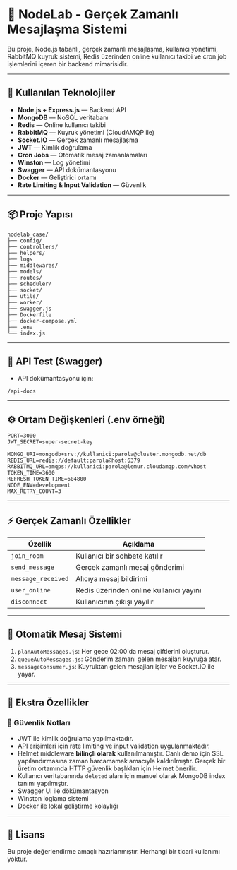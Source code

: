 # 🚀 NodeLab - Gerçek Zamanlı Mesajlaşma Sistemi

Bu proje, Node.js tabanlı, gerçek zamanlı mesajlaşma, kullanıcı yönetimi, RabbitMQ kuyruk sistemi, Redis üzerinden online kullanıcı takibi ve cron job işlemlerini içeren bir backend mimarisidir.

---

## 🔧 Kullanılan Teknolojiler

- **Node.js + Express.js** — Backend API
- **MongoDB** — NoSQL veritabanı
- **Redis** — Online kullanıcı takibi
- **RabbitMQ** — Kuyruk yönetimi (CloudAMQP ile)
- **Socket.IO** — Gerçek zamanlı mesajlaşma
- **JWT** — Kimlik doğrulama
- **Cron Jobs** — Otomatik mesaj zamanlamaları
- **Winston** — Log yönetimi
- **Swagger** — API dokümantasyonu
- **Docker** — Geliştirici ortamı
- **Rate Limiting & Input Validation** — Güvenlik

---

## 📦 Proje Yapısı

```
nodelab_case/
├── config/
├── controllers/
├── helpers/
├── logs
├── middlewares/
├── models/
├── routes/
├── scheduler/           
├── socket/
├── utils/              
├── worker/              
├── swagger.js
├── Dockerfile
├── docker-compose.yml
├── .env
└── index.js
```

---

## 🧪 API Test (Swagger)

- API dokümantasyonu için:
```
/api-docs
```

---

## ⚙️ Ortam Değişkenleri (.env örneği)

```env
PORT=3000
JWT_SECRET=super-secret-key

MONGO_URI=mongodb+srv://kullanici:parola@cluster.mongodb.net/db
REDIS_URL=redis://default:parola@host:6379
RABBITMQ_URL=amqps://kullanici:parola@lemur.cloudamqp.com/vhost
TOKEN_TIME=3600
REFRESH_TOKEN_TIME=604800
NODE_ENV=development
MAX_RETRY_COUNT=3
```

---


## ⚡ Gerçek Zamanlı Özellikler

| Özellik             | Açıklama |
|---------------------|---------|
| `join_room`         | Kullanıcı bir sohbete katılır |
| `send_message`      | Gerçek zamanlı mesaj gönderimi |
| `message_received`  | Alıcıya mesaj bildirimi |
| `user_online`       | Redis üzerinden online kullanıcı yayını |
| `disconnect`        | Kullanıcının çıkışı yayılır |

---

## 🔁 Otomatik Mesaj Sistemi

1. `planAutoMessages.js`: Her gece 02:00'da mesaj çiftlerini oluşturur.
2. `queueAutoMessages.js`: Gönderim zamanı gelen mesajları kuyruğa atar.
3. `messageConsumer.js`: Kuyruktan gelen mesajları işler ve Socket.IO ile yayar.

---

## 🧩 Ekstra Özellikler

### 🔐 Güvenlik Notları

- JWT ile kimlik doğrulama yapılmaktadır.
- API erişimleri için rate limiting ve input validation uygulanmaktadır.
- Helmet middleware **bilinçli olarak** kullanılmamıştır. Canlı demo için SSL yapılandırmasına zaman harcamamak amacıyla kaldırılmıştır. Gerçek bir üretim ortamında HTTP güvenlik başlıkları için Helmet önerilir.
- Kullanıcı veritabanında `deleted` alanı için manuel olarak MongoDB index tanımı yapılmıştır.
- Swagger UI ile dökümantasyon
- Winston loglama sistemi
- Docker ile lokal geliştirme kolaylığı


---

## 📄 Lisans

Bu proje değerlendirme amaçlı hazırlanmıştır. Herhangi bir ticari kullanımı yoktur.